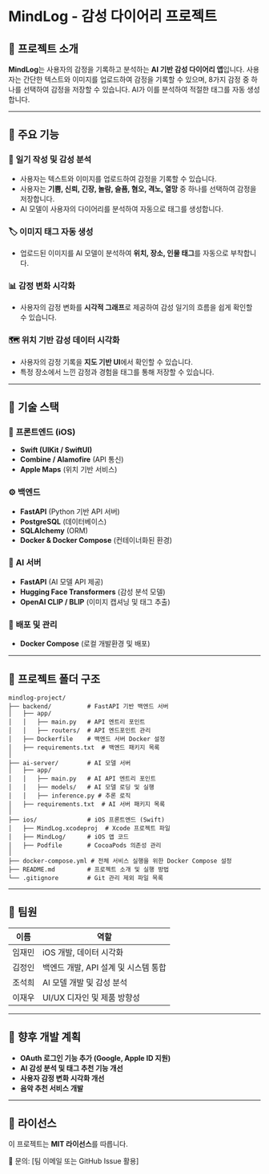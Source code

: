 # MindLog - 감성 다이어리 프로젝트

## 📌 프로젝트 소개

**MindLog**는 사용자의 감정을 기록하고 분석하는 **AI 기반 감성 다이어리 앱**입니다. 사용자는 간단한 텍스트와 이미지를 업로드하여 감정을 기록할 수 있으며, 8가지 감정 중 하나를 선택하여 감정을 저장할 수 있습니다. AI가 이를 분석하여 적절한 태그를 자동 생성합니다.

---

## 🎯 주요 기능

### 📝 **일기 작성 및 감성 분석**

- 사용자는 텍스트와 이미지를 업로드하여 감정을 기록할 수 있습니다.
- 사용자는 **기쁨, 신뢰, 긴장, 놀람, 슬픔, 혐오, 격노, 열망** 중 하나를 선택하여 감정을 저장합니다.
- AI 모델이 사용자의 다이어리를 분석하여 자동으로 태그를 생성합니다.

### 🏷 **이미지 태그 자동 생성**

- 업로드된 이미지를 AI 모델이 분석하여 **위치, 장소, 인물 태그**를 자동으로 부착합니다.

### 📊 **감정 변화 시각화**

- 사용자의 감정 변화를 **시각적 그래프**로 제공하여 감성 일기의 흐름을 쉽게 확인할 수 있습니다.

### 🗺 **위치 기반 감성 데이터 시각화**

- 사용자의 감정 기록을 **지도 기반 UI**에서 확인할 수 있습니다.
- 특정 장소에서 느낀 감정과 경험을 태그를 통해 저장할 수 있습니다.

---

## 🔧 기술 스택

### 📱 **프론트엔드 (iOS)**

- **Swift (UIKit / SwiftUI)**
- **Combine / Alamofire** (API 통신)
- **Apple Maps** (위치 기반 서비스)

### ⚙️ **백엔드**

- **FastAPI** (Python 기반 API 서버)
- **PostgreSQL** (데이터베이스)
- **SQLAlchemy** (ORM)
- **Docker & Docker Compose** (컨테이너화된 환경)

### 🧠 **AI 서버**

- **FastAPI** (AI 모델 API 제공)
- **Hugging Face Transformers** (감성 분석 모델)
- **OpenAI CLIP / BLIP** (이미지 캡셔닝 및 태그 추출)

### 🚀 **배포 및 관리**

- **Docker Compose** (로컬 개발환경 및 배포)

---

## 📂 프로젝트 폴더 구조

```
mindlog-project/
├── backend/          # FastAPI 기반 백엔드 서버
│   ├── app/
│   │   ├── main.py   # API 엔트리 포인트
│   │   ├── routers/  # API 엔드포인트 관리
│   ├── Dockerfile    # 백엔드 서버 Docker 설정
│   ├── requirements.txt  # 백엔드 패키지 목록
│
├── ai-server/        # AI 모델 서버
│   ├── app/
│   │   ├── main.py   # AI API 엔트리 포인트
│   │   ├── models/   # AI 모델 로딩 및 실행
│   │   ├── inference.py # 추론 로직
│   ├── requirements.txt  # AI 서버 패키지 목록
│
├── ios/              # iOS 프론트엔드 (Swift)
│   ├── MindLog.xcodeproj  # Xcode 프로젝트 파일
│   ├── MindLog/      # iOS 앱 코드
│   ├── Podfile       # CocoaPods 의존성 관리
│
├── docker-compose.yml # 전체 서비스 실행을 위한 Docker Compose 설정
├── README.md         # 프로젝트 소개 및 실행 방법
└── .gitignore        # Git 관리 제외 파일 목록
```

---

## 🤝 팀원

| 이름   | 역할                                 |
| ------ | ------------------------------------ |
| 임재민 | iOS 개발, 데이터 시각화              |
| 김정인 | 백엔드 개발, API 설계 및 시스템 통합 |
| 조석희 | AI 모델 개발 및 감성 분석            |
| 이재우 | UI/UX 디자인 및 제품 방향성          |

---

## 📌 향후 개발 계획

- **OAuth 로그인 기능 추가 (Google, Apple ID 지원)**
- **AI 감성 분석 및 태그 추천 기능 개선**
- **사용자 감정 변화 시각화 개선**
- **음악 추천 서비스 개발**

---

## 📜 라이선스

이 프로젝트는 **MIT 라이선스**를 따릅니다.

📩 문의: [팀 이메일 또는 GitHub Issue 활용]
